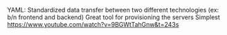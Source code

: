 YAML:
Standardized data transfer between two different technologies (ex: b/n frontend and backend)
Great tool for provisioning the servers
Simplest
https://www.youtube.com/watch?v=9BGWtTahGnw&t=243s

